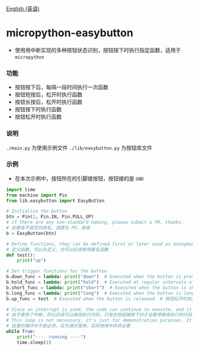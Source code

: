 [English (英语)](./README.md)
# micropython-easybutton
- 使用用中断实现的多种按钮状态识别，按钮按下时执行指定函数，适用于 `micropython`

### 功能
- 按钮按下后，每隔一段时间执行一次函数
- 按钮短按后，松开时执行函数
- 按钮长按后，松开时执行函数
- 按钮按下时执行函数
- 按钮松开时执行函数

### 说明
`./main.py` 为使用示例文件
`./lib/easybutton.py` 为按钮库文件

### 示例
- 在本次示例中，按钮所在的引脚接按钮，按钮接的是 `GND`

```python
import time
from machine import Pin
from lib.easybutton import EasyButton

# Initialize the button
btn = Pin(2, Pin.IN, Pin.PULL_UP)
# if there are any non-standard naming, please submit a PR, thanks.
# 如果有不规范的命名，请提交 PR，谢谢
b = EasyButton(btn)

# Define functions, they can be defined first or later used as anonymous functions
# 定义函数，可以先定义，也可以后续使用匿名函数
def test():
    print("up")

# Set trigger functions for the button
b.down_func = lambda: print("down")  # Executed when the button is pressed  # 按钮按下时执行
b.hold_func = lambda: print("hold")  # Executed at regular intervals after the button is pressed  # 按钮按下后，每隔一段时间执行一次
b.short_func = lambda: print("short")  # Executed when the button is short pressed and released  # 按钮短按后，松开时执行
b.long_func = lambda: print("long")  # Executed when the button is long pressed and released  # 按钮长按后，松开时执行
b.up_func = test  # Executed when the button is released  # 按钮松开时执行函数

# Since an interrupt is used, the code can continue to execute, and it will only pause when the button is pressed.
# 由于使用了中断，所以后续可以继续执行代码，只有在按钮被按下时才会暂停继续执行的代码，松开则恢复
# This loop is not necessary, it's just for demonstration purposes. It's not necessary in actual use.
# 这里的循环并不是必须，仅为演示使用，实际使用中并非必要
while True:
    print("---- running ----")
    time.sleep(1)
```
